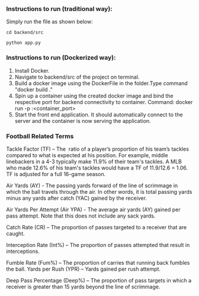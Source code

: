 ### Instructions to run (traditional way):
Simply run the file as shown below:
```
cd backend/src
```
```
python app.py
```
### Instructions to run (Dockerized way):

1. Install Docker.
2. Navigate to backend/src of the project on terminal.
3. Build a docker image using the DockerFile in the folder.Type command "docker build ."
4. Spin up a container using the created docker image and bind the respective port for backend connectivity to container.
    Command: docker run -p <hostport>:<container_port> <imageID>
5. Start the front end application. It should automatically connect to the server and the container is now serving the application.

### Football Related Terms
Tackle Factor (TF) – The  ratio of a player’s proportion of his team’s tackles compared to what is expected at his position. For example, middle linebackers in a 4-3 typically make 11.9% of their team's tackles. A MLB who made 12.6% of his team's tackles would have a TF of 11.9/12.6 = 1.06. TF is adjusted for a full 16-game season. 

Air Yards (AY) - The passing yards forward of the line of scrimmage in which the ball travels through the air. In other words, it is total passing yards minus any yards after catch (YAC) gained by the receiver. 

Air Yards Per Attempt (Air YPA) - The average air yards (AY) gained per pass attempt. Note that this does not include any sack yards. 

Catch Rate (CR) – The proportion of passes targeted to a receiver that are caught. 

Interception Rate (Int%) – The proportion of passes attempted that result in interceptions. 

Fumble Rate (Fum%) – The proportion of carries that running back fumbles the ball. Yards per Rush (YPR) – Yards gained per rush attempt. 

Deep Pass Percentage (Deep%) – The proportion of pass targets in which a receiver is greater than 15 yards beyond the line of scrimmage. 
